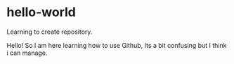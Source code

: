 # hello-world
Learning to create repository.

Hello! So I am here learning how to use Github, Its a bit confusing but I think i can manage.

